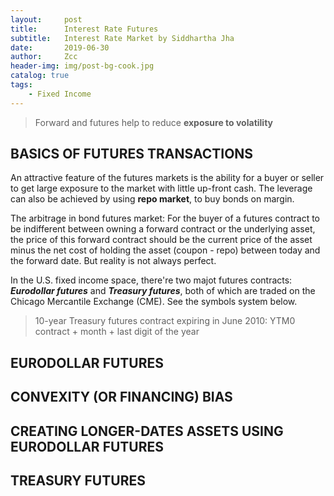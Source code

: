 ```yaml
---
layout:     post
title:      Interest Rate Futures
subtitle:   Interest Rate Market by Siddhartha Jha
date:       2019-06-30
author:     Zcc
header-img: img/post-bg-cook.jpg
catalog: true
tags:
    - Fixed Income
---
```


> Forward and futures help to reduce **exposure to volatility**

## BASICS OF FUTURES TRANSACTIONS

An attractive feature of the futures markets is the ability for a buyer or seller to get large exposure to the market with little up-front cash. The leverage can also be achieved by using **repo market**, to buy bonds on margin.

The arbitrage in bond futures market: For the buyer of a futures contract to be indifferent between owning a forward contract or the underlying asset, the price of this forward contract should be the current price of the asset minus the net cost of holding the asset (coupon - repo) between today and the forward date. But reality is not always perfect. 

In the U.S. fixed income space, there're two majot futures contracts: ***Eurodollar futures*** and ***Treasury futures***, both of which are traded on the Chicago Mercantile Exchange (CME). See the symbols system below. 
> 10-year Treasury futures contract expiring in June 2010: YTM0  
> contract + month + last digit of the year

## EURODOLLAR FUTURES

## CONVEXITY (OR FINANCING) BIAS

## CREATING LONGER-DATES ASSETS USING EURODOLLAR FUTURES

## TREASURY FUTURES

